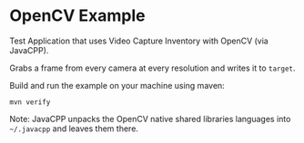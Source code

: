 # OpenCV Example

Test Application that uses Video Capture Inventory with OpenCV (via JavaCPP).

Grabs a frame from every camera at every resolution and writes it to `target`.

Build and run the example on your machine using maven:

    mvn verify

Note: JavaCPP unpacks the OpenCV native shared libraries languages into `~/.javacpp` and leaves them there.
